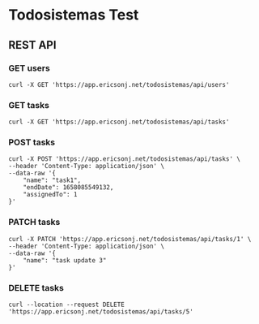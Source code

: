 # Todosistemas Test

## REST API

### GET users

```
curl -X GET 'https://app.ericsonj.net/todosistemas/api/users'
```

### GET tasks

```
curl -X GET 'https://app.ericsonj.net/todosistemas/api/tasks'
```

### POST tasks

```
curl -X POST 'https://app.ericsonj.net/todosistemas/api/tasks' \
--header 'Content-Type: application/json' \
--data-raw '{
    "name": "task1",
    "endDate": 1658085549132,
    "assignedTo": 1
}'
```

### PATCH tasks

```
curl -X PATCH 'https://app.ericsonj.net/todosistemas/api/tasks/1' \
--header 'Content-Type: application/json' \
--data-raw '{
	"name": "task update 3"
}'

```

### DELETE tasks

```
curl --location --request DELETE 'https://app.ericsonj.net/todosistemas/api/tasks/5'
```
